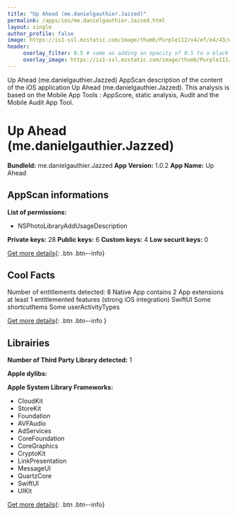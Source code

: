 ```yaml
---
title: "Up Ahead (me.danielgauthier.Jazzed)"
permalink: /apps/ios/me.danielgauthier.Jazzed.html
layout: single
author_profile: false
image: https://is1-ssl.mzstatic.com/image/thumb/Purple112/v4/ef/e4/43/efe4433e-57f0-ce44-dac9-1bce4fc79329/AppIcon-1x_U007emarketing-0-0-0-7-0-0-85-220.png/512x512bb.jpg
header: 
     overlay_filter: 0.5 # same as adding an opacity of 0.5 to a black background
     overlay_image: https://is1-ssl.mzstatic.com/image/thumb/Purple112/v4/ef/e4/43/efe4433e-57f0-ce44-dac9-1bce4fc79329/AppIcon-1x_U007emarketing-0-0-0-7-0-0-85-220.png/512x512bb.jpg
---
```

Up Ahead (me.danielgauthier.Jazzed) AppScan description of the content of the iOS application Up Ahead (me.danielgauthier.Jazzed). This analysis is based on the Mobile App Tools : AppScore, static analysis, Audit and the Mobile Audit App Tool.

# Up Ahead (me.danielgauthier.Jazzed)

**BundleId:** me.danielgauthier.Jazzed
**App Version:** 1.0.2
**App Name:** Up Ahead


## AppScan informations 

**List of permissions:** 
- NSPhotoLibraryAddUsageDescription
  
  
**Private keys:** 28
**Public keys:** 6
**Custom keys:** 4
**Low securit keys:** 0
  
[Get more details](/pricing.html){: .btn .btn--info}

## Cool Facts

Number of entitlements detected: 8
Native App
contains 2 App extensions
at least 1 entitlemented features (strong iOS integration)
SwiftUI
Some shortcutItems 
Some userActivityTypes
  
[Get more details](/pricing.html){: .btn .btn--info }

## Librairies 
**Number of Third Party Library detected:** 1


**Apple dylibs:**


**Apple System Library Frameworks:**
- CloudKit
- StoreKit
- Foundation
- AVFAudio
- AdServices
- CoreFoundation
- CoreGraphics
- CryptoKit
- LinkPresentation
- MessageUI
- QuartzCore
- SwiftUI
- UIKit


  
[Get more details](/pricing.html){: .btn .btn--info}

